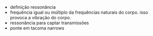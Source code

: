 - definição ressonância
- frequência igual ou múltiplo da frequências naturais do corpo. isso provoca a vibração do corpo. 
- ressonância para captar transmissões
- ponte em tacoma narrows